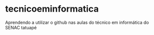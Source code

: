 # tecnicoeminformatica
Aprendendo a utilizar o github nas aulas do técnico em informática do SENAC tatuapé
